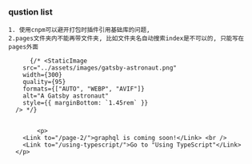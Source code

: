 ### qustion list

    1. 使用cnpm可以避开打包时插件引用基础库的问题,
    2.pages文件夹内不能再带文件夹, 比如文件夹名自动搜索index是不可以的, 只能写在pages外面

          {/* <StaticImage
        src="../assets/images/gatsby-astronaut.png"
        width={300}
        quality={95}
        formats={["AUTO", "WEBP", "AVIF"]}
        alt="A Gatsby astronaut"
        style={{ marginBottom: `1.45rem` }}
      /> */}


            <p>
        <Link to="/page-2/">graphql is coming soon!</Link> <br />
        <Link to="/using-typescript/">Go to "Using TypeScript"</Link>
      </p>